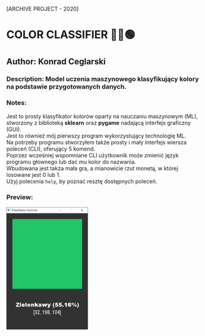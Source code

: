 [ARCHIVE PROJECT - 2020]

# COLOR CLASSIFIER 🔴🔵🟢
## Author: Konrad Ceglarski

### Description: Model uczenia maszynowego klasyfikujący kolory na podstawie przygotowanych danych.

### Notes:
Jest to prosty klasyfikator kolorów oparty na nauczaniu maszynowym (ML), stworzony z biblioteką **sklearn** oraz **pygame** nadającą interfejs graficzny (GUI). \
Jest to również mój pierwszy program wykorzystujący technologię ML. \
Na potrzeby programu stworzyłem także prosty i mały interfejs wiersza poleceń (CLI), oferujący 5 komend. \
Poprzez wcześniej wspomniane CLI użytkownik może zmienić język programu głównego lub dać mu kolor do nazwania. \
Wbudowana jest takża mała gra, a mianowicie rzut monetą, w której losowane jest 0 lub 1. \
Użyj polecenia `help`, by poznać resztę dostępnych poleceń.

### Preview:
![Preview](./preview/preview.png "Preview")